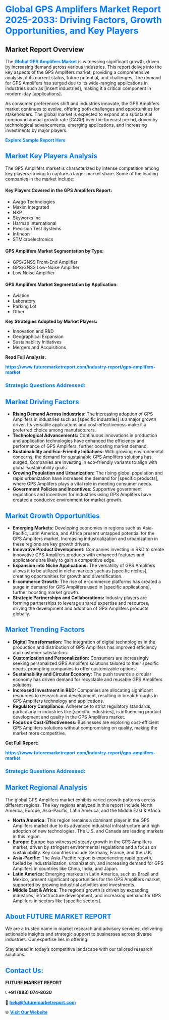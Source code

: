 <h1 style="color: #007BFF;">Global GPS Amplifers Market Report 2025-2033: Driving Factors, Growth Opportunities, and Key Players</h1>

<section id="overview">
<h2>Market Report Overview</h2>
<p>The <a href="https://www.futuremarketreport.com/industry-report/gps-amplifers-market" style="color: #007BFF; text-decoration: none;"><strong>Global GPS Amplifers Market</strong></a> is witnessing significant growth, driven by increasing demand across various industries. This report delves into the key aspects of the GPS Amplifers market, providing a comprehensive analysis of its current status, future potential, and challenges. The demand for GPS Amplifers has surged due to its wide-ranging applications in industries such as [insert industries], making it a critical component in modern-day [applications].</p>
<p>As consumer preferences shift and industries innovate, the GPS Amplifers market continues to evolve, offering both challenges and opportunities for stakeholders. The global market is expected to expand at a substantial compound annual growth rate (CAGR) over the forecast period, driven by technological advancements, emerging applications, and increasing investments by major players.</p>
</section>

<section id="overview">
<p><a href="https://www.futuremarketreport.com/request-sample/reportId=91490" style="color: #007BFF; text-decoration: none;"><strong>Explore Sample Report Here</strong></a></p>
</section>

<section id="key-players">
<h2 style="color: #007BFF;">Market Key Players Analysis</h2>
<p>The GPS Amplifers market is characterized by intense competition among key players striving to capture a larger market share. Some of the leading companies in the market include:</p>
<h4>Key Players Covered in the GPS Amplifers Report:</h4>
<ul><li>Avago Technologies</li><li>Maxim Integrated</li><li>NXP</li><li>Skyworks Inc</li><li>Harman International</li><li>Precision Test Systems</li><li>Infineon</li><li>STMicroelectronics</li></ul>
<h4>GPS Amplifers Market Segmentation by Type:</h4>
<ul><li>GPS/GNSS Front-End Amplifier</li><li>GPS/GNSS Low-Noise Amplifier</li><li>Low Noise Amplifier</li></ul>

<h4>GPS Amplifers Market Segmentation by Application:</h4>
<ul><li>Aviation</li><li>Laboratory</li><li>Parking Lot</li><li>Other</li></ul>
<p><strong>Key Strategies Adopted by Market Players:</strong></p>
<ul>
<li>Innovation and R&D</li>
<li>Geographical Expansion</li>
<li>Sustainability Initiatives</li>
<li>Mergers and Acquisitions</li>
</ul>
</section>

<section>
<p><strong>Read Full Analysis: </strong></p><a href="https://www.futuremarketreport.com/industry-report/gps-amplifers-market" style="color: #007BFF; text-decoration: none;"><strong>https://www.futuremarketreport.com/industry-report/gps-amplifers-market</strong></a>
<h3 style="color: #007BFF;">Strategic Questions Addressed:</h3>
</section>

<section id="driving-factors">
<h2 style="color: #007BFF;">Market Driving Factors</h2>
<ul>
<li><strong>Rising Demand Across Industries:</strong> The increasing adoption of GPS Amplifers in industries such as [specific industries] is a major growth driver. Its versatile applications and cost-effectiveness make it a preferred choice among manufacturers.</li>
<li><strong>Technological Advancements:</strong> Continuous innovations in production and application technologies have enhanced the efficiency and performance of GPS Amplifers, further boosting market demand.</li>
<li><strong>Sustainability and Eco-Friendly Initiatives:</strong> With growing environmental concerns, the demand for sustainable GPS Amplifers solutions has surged. Companies are investing in eco-friendly variants to align with global sustainability goals.</li>
<li><strong>Growing Population and Urbanization:</strong> The rising global population and rapid urbanization have increased the demand for [specific products], where GPS Amplifers plays a vital role in meeting consumer needs.</li>
<li><strong>Government Policies and Incentives:</strong> Supportive government regulations and incentives for industries using GPS Amplifers have created a conducive environment for market growth.</li>
</ul>
</section>

<section id="growth-opportunities">
<h2 style="color: #007BFF;">Market Growth Opportunities</h2>
<ul>
<li><strong>Emerging Markets:</strong> Developing economies in regions such as Asia-Pacific, Latin America, and Africa present untapped potential for the GPS Amplifers market. Increasing industrialization and urbanization in these regions are key growth drivers.</li>
<li><strong>Innovative Product Development:</strong> Companies investing in R&D to create innovative GPS Amplifers products with enhanced features and applications are likely to gain a competitive edge.</li>
<li><strong>Expansion into Niche Applications:</strong> The versatility of GPS Amplifers allows it to be utilized in niche markets such as [specific niches], creating opportunities for growth and diversification.</li>
<li><strong>E-commerce Growth:</strong> The rise of e-commerce platforms has created a surge in demand for GPS Amplifers used in [specific applications], further boosting market growth.</li>
<li><strong>Strategic Partnerships and Collaborations:</strong> Industry players are forming partnerships to leverage shared expertise and resources, driving the development and adoption of GPS Amplifers products globally.</li>
</ul>
</section>

<section id="trending-factors">
<h2 style="color: #007BFF;">Market Trending Factors</h2>
<ul>
<li><strong>Digital Transformation:</strong> The integration of digital technologies in the production and distribution of GPS Amplifers has improved efficiency and customer satisfaction.</li>
<li><strong>Customization and Personalization:</strong> Consumers are increasingly seeking personalized GPS Amplifers solutions tailored to their specific needs, prompting companies to offer customizable options.</li>
<li><strong>Sustainability and Circular Economy:</strong> The push towards a circular economy has driven demand for recyclable and reusable GPS Amplifers solutions.</li>
<li><strong>Increased Investment in R&D:</strong> Companies are allocating significant resources to research and development, resulting in breakthroughs in GPS Amplifers technology and applications.</li>
<li><strong>Regulatory Compliance:</strong> Adherence to strict regulatory standards, particularly in industries like [specific industries], is influencing product development and quality in the GPS Amplifers market.</li>
<li><strong>Focus on Cost-Effectiveness:</strong> Businesses are exploring cost-efficient GPS Amplifers solutions without compromising on quality, making the market more competitive.</li>
</ul>
</section>

<section>
<p><strong>Get Full Report: </strong></p><a href="https://www.futuremarketreport.com/industry-report/gps-amplifers-market" style="color: #007BFF; text-decoration: none;"><strong>https://www.futuremarketreport.com/industry-report/gps-amplifers-market</strong></a>
<h3 style="color: #007BFF;">Strategic Questions Addressed:</h3>
</section>


<section id="regional-analysis">
<h2 style="color: #007BFF;">Market Regional Analysis</h2>
<p>The global GPS Amplifers market exhibits varied growth patterns across different regions. The key regions analyzed in this report include North America, Europe, Asia-Pacific, Latin America, and the Middle East & Africa:</p>
<ul>
<li><strong>North America:</strong> This region remains a dominant player in the GPS Amplifers market due to its advanced industrial infrastructure and high adoption of new technologies. The U.S. and Canada are leading markets in this region.</li>
<li><strong>Europe:</strong> Europe has witnessed steady growth in the GPS Amplifers market, driven by stringent environmental regulations and a focus on sustainability. Key countries include Germany, France, and the U.K.</li>
<li><strong>Asia-Pacific:</strong> The Asia-Pacific region is experiencing rapid growth, fueled by industrialization, urbanization, and increasing demand for GPS Amplifers in countries like China, India, and Japan.</li>
<li><strong>Latin America:</strong> Emerging markets in Latin America, such as Brazil and Mexico, present significant opportunities for the GPS Amplifers market, supported by growing industrial activities and investments.</li>
<li><strong>Middle East & Africa:</strong> The region’s growth is driven by expanding industries, infrastructure development, and increasing demand for GPS Amplifers in sectors like [specific sectors].</li>
</ul>
</section>

<footer>
<h2 style="color: #007BFF;">About FUTURE MARKET REPORT</h2>
<p>We are a trusted name in market research and advisory services, delivering actionable insights and strategic support to businesses across diverse industries. Our expertise lies in offering:</p>

<p>Stay ahead in today’s competitive landscape with our tailored research solutions.</p>

<h2 style="color: #007BFF;">Contact Us:</h2>
<p><strong>FUTURE MARKET REPORT</strong></p>
<p>📞 <strong>+91 (883) 074-8030</strong></p>
<p>📧 <strong><a href="mailto:help@futuremarketreport.com" style="color: #007BFF;">help@futuremarketreport.com</a></strong></p>
<p>🌐 <strong><a href="https://www.futuremarketreport.com/" style="color: #007BFF;">Visit Our Website</a></strong></p>
</footer>